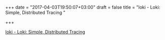 +++
date = "2017-04-03T19:50:07+03:00"
draft = false
title = "loki - Loki: Simple, Distributed Tracing "

+++

<p><a href="https://t.co/vEF0DNX8Wn">loki - Loki: Simple, Distributed Tracing </a></p>